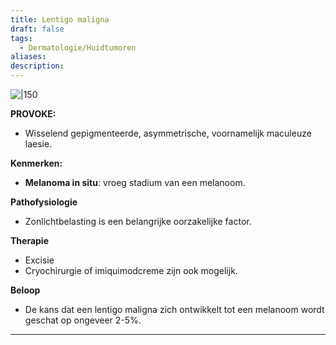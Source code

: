 ```yaml
---
title: Lentigo maligna
draft: false
tags:
  - Dermatologie/Huidtumoren
aliases: 
description:
---
```


![|150](https://i.imgur.com/1k9xtm4.png)


**PROVOKE:**

- Wisselend gepigmenteerde, asymmetrische, voornamelijk maculeuze laesie.

**Kenmerken:**

- **Melanoma in situ**: vroeg stadium van een melanoom.

**Pathofysiologie**

- Zonlichtbelasting is een belangrijke oorzakelijke factor.

**Therapie**

- Excisie
- Cryochirurgie of imiquimodcreme zijn ook mogelijk.

**Beloop**

- De kans dat een lentigo maligna zich ontwikkelt tot een melanoom wordt geschat op ongeveer 2-5%.

---